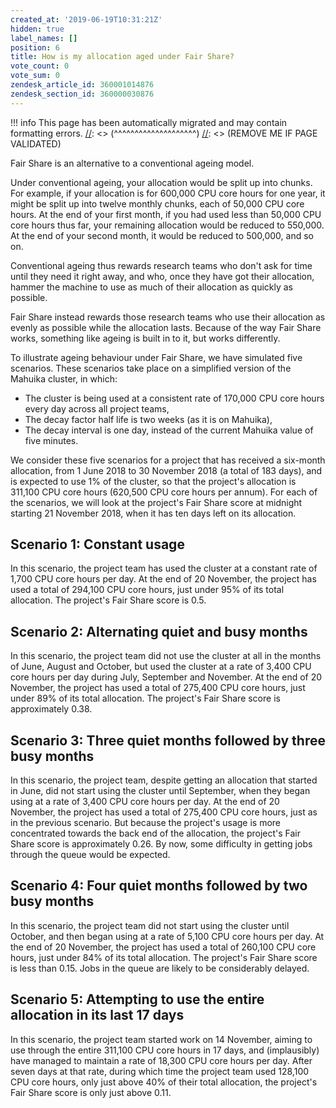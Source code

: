 ```yaml
---
created_at: '2019-06-19T10:31:21Z'
hidden: true
label_names: []
position: 6
title: How is my allocation aged under Fair Share?
vote_count: 0
vote_sum: 0
zendesk_article_id: 360001014876
zendesk_section_id: 360000030876
---
```



[//]: <> (REMOVE ME IF PAGE VALIDATED)
[//]: <> (vvvvvvvvvvvvvvvvvvvv)
!!! info
    This page has been automatically migrated and may contain formatting errors.
[//]: <> (^^^^^^^^^^^^^^^^^^^^)
[//]: <> (REMOVE ME IF PAGE VALIDATED)
<p>Fair Share is an alternative to a conventional ageing model.</p>
<p>Under conventional ageing, your allocation would be split up into chunks. For example, if your allocation is for 600,000 CPU core hours for one year, it might be split up into twelve monthly chunks, each of 50,000 CPU core hours. At the end of your first month, if you had used less than 50,000 CPU core hours thus far, your remaining allocation would be reduced to 550,000. At the end of your second month, it would be reduced to 500,000, and so on.</p>
<p>Conventional ageing thus rewards research teams who don't ask for time until they need it right away, and who, once they have got their allocation, hammer the machine to use as much of their allocation as quickly as possible.</p>
<p>Fair Share instead rewards those research teams who use their allocation as evenly as possible while the allocation lasts. Because of the way Fair Share works, something like ageing is built in to it, but works differently.</p>
<p>To illustrate ageing behaviour under Fair Share, we have simulated five scenarios. These scenarios take place on a simplified version of the Mahuika cluster, in which:</p>
<ul>
<li>The cluster is being used at a consistent rate of 170,000 CPU core hours every day across all project teams,</li>
<li>The decay factor half life is two weeks (as it is on Mahuika),</li>
<li>The decay interval is one day, instead of the current Mahuika value of five minutes.</li>
</ul>
<p>We consider these five scenarios for a project that has received a six-month allocation, from 1 June 2018 to 30 November 2018 (a total of 183 days), and is expected to use 1% of the cluster, so that the project's allocation is 311,100 CPU core hours (620,500 CPU core hours per annum). For each of the scenarios, we will look at the project's Fair Share score at midnight starting 21 November 2018, when it has ten days left on its allocation.</p>
<h2>Scenario 1: Constant usage</h2>
<p>In this scenario, the project team has used the cluster at a constant rate of 1,700 CPU core hours per day. At the end of 20 November, the project has used a total of 294,100 CPU core hours, just under 95% of its total allocation. The project's Fair Share score is 0.5.</p>
<h2>Scenario 2: Alternating quiet and busy months</h2>
<p>In this scenario, the project team did not use the cluster at all in the months of June, August and October, but used the cluster at a rate of 3,400 CPU core hours per day during July, September and November. At the end of 20 November, the project has used a total of 275,400 CPU core hours, just under 89% of its total allocation. The project's Fair Share score is approximately 0.38.</p>
<h2>Scenario 3: Three quiet months followed by three busy months</h2>
<p>In this scenario, the project team, despite getting an allocation that started in June, did not start using the cluster until September, when they began using at a rate of 3,400 CPU core hours per day. At the end of 20 November, the project has used a total of 275,400 CPU core hours, just as in the previous scenario. But because the project's usage is more concentrated towards the back end of the allocation, the project's Fair Share score is approximately 0.26. By now, some difficulty in getting jobs through the queue would be expected.</p>
<h2>Scenario 4: Four quiet months followed by two busy months</h2>
<p>In this scenario, the project team did not start using the cluster until October, and then began using at a rate of 5,100 CPU core hours per day. At the end of 20 November, the project has used a total of 260,100 CPU core hours, just under 84% of its total allocation. The project's Fair Share score is less than 0.15. Jobs in the queue are likely to be considerably delayed.</p>
<h2>Scenario 5: Attempting to use the entire allocation in its last 17 days</h2>
<p>In this scenario, the project team started work on 14 November, aiming to use through the entire 311,100 CPU core hours in 17 days, and (implausibly) have managed to maintain a rate of 18,300 CPU core hours per day. After seven days at that rate, during which time the project team used 128,100 CPU core hours, only just above 40% of their total allocation, the project's Fair Share score is only just above 0.11.</p>